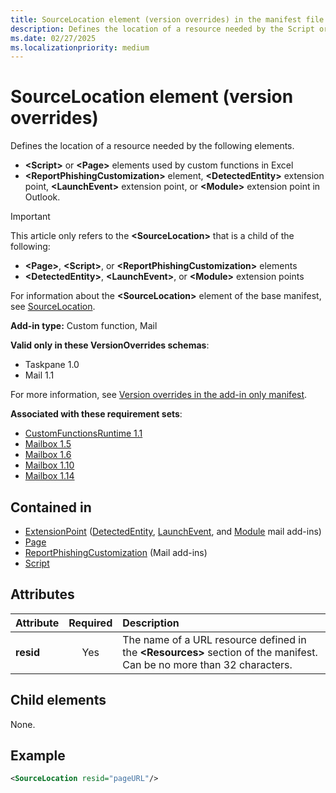 ```yaml
---
title: SourceLocation element (version overrides) in the manifest file
description: Defines the location of a resource needed by the Script or Page elements used by custom functions in Excel, or needed by the ReportPhishingCustomization element, DetectedEntity extension point, or LaunchEvent extension point in Outlook.
ms.date: 02/27/2025
ms.localizationpriority: medium
---
```


# SourceLocation element (version overrides)

Defines the location of a resource needed by the following elements.

- **\<Script\>** or **\<Page\>** elements used by custom functions in Excel
- **\<ReportPhishingCustomization\>** element, **\<DetectedEntity\>** extension point, **\<LaunchEvent\>** extension point, or **\<Module\>** extension point in Outlook.

> [!IMPORTANT]
> This article only refers to the **\<SourceLocation\>** that is a child of the following:
>
> - **\<Page\>**, **\<Script\>**, or **\<ReportPhishingCustomization\>** elements
> - **\<DetectedEntity\>**, **\<LaunchEvent\>**, or **\<Module\>** extension points
>
> For information about the **\<SourceLocation\>** element of the base manifest, see [SourceLocation](sourcelocation.md).

**Add-in type:** Custom function, Mail

**Valid only in these VersionOverrides schemas**:

- Taskpane 1.0
- Mail 1.1

For more information, see [Version overrides in the add-in only manifest](/office/dev/add-ins/develop/xml-manifest-overview#version-overrides-in-the-manifest).

**Associated with these requirement sets**:

- [CustomFunctionsRuntime 1.1](../requirement-sets/excel/custom-functions-requirement-sets.md)
- [Mailbox 1.5](../requirement-sets/outlook/requirement-set-1.5/outlook-requirement-set-1.5.md)
- [Mailbox 1.6](../requirement-sets/outlook/requirement-set-1.6/outlook-requirement-set-1.6.md)
- [Mailbox 1.10](../requirement-sets/outlook/requirement-set-1.10/outlook-requirement-set-1.10.md)
- [Mailbox 1.14](../requirement-sets/outlook/requirement-set-1.14/outlook-requirement-set-1.14.md)

## Contained in

- [ExtensionPoint](extensionpoint.md) ([DetectedEntity](extensionpoint.md#detectedentity), [LaunchEvent](extensionpoint.md#launchevent), and [Module](extensionpoint.md#module) mail add-ins)
- [Page](page.md)
- [ReportPhishingCustomization](reportphishingcustomization.md) (Mail add-ins)
- [Script](script.md)

## Attributes

| Attribute | Required | Description |
|:----------|:--------:|:------------|
| **resid** | Yes | The name of a URL resource defined in the **\<Resources\>** section of the manifest. Can be no more than 32 characters. |

## Child elements

None.

## Example

```xml
<SourceLocation resid="pageURL"/>
```
